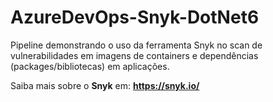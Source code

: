 # AzureDevOps-Snyk-DotNet6
Pipeline demonstrando o uso da ferramenta Snyk no scan de vulnerabilidades em imagens de containers e dependências (packages/bibliotecas) em aplicações.

Saiba mais sobre o **Snyk** em: **https://snyk.io/**